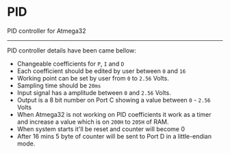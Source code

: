# PID
PID controller for Atmega32

<hr>

PID controller details have been came bellow:
+ Changeable coefficients for `P`, `I` and `D`
+ Each coefficient should be edited by user between `0` and `16`
+ Working point can be set by user from `0` to `2.56` Volts.
+ Sampling time should be `20ms`
+ Input signal has a amplitude between `0` and `2.56` Volts.
+ Output is a 8 bit number on Port C showing a value between `0` - `2.56` Volts
+ When Atmega32 is not working on PID coefficients it work as a timer and increase a value which is on `200H` to `205H` of RAM.
+ When system starts it'll be reset and counter will become 0
+ After 16 mins 5 byte of counter will be sent to Port D in a little-endian mode.
